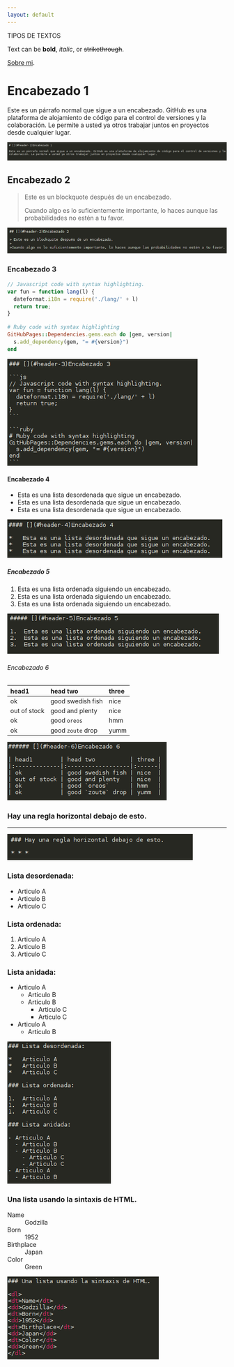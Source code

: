 ```yaml
---
layout: default
---
```


TIPOS DE TEXTOS

Text can be **bold**, _italic_, or ~~strikethrough~~.

[Sobre mi](another-page).



# [](#header-1)Encabezado 1

Este es un párrafo normal que sigue a un encabezado. GitHub es una plataforma de alojamiento de código para el control de versiones y la colaboración. Le permite a usted ya otros trabajar juntos en proyectos desde cualquier lugar.

![](images/1.png)



## [](#header-2)Encabezado 2

> Este es un blockquote después de un encabezado.
>
>Cuando algo es lo suficientemente importante, lo haces aunque las probabilidades no estén a tu favor.

![](images/2.png)


### [](#header-3)Encabezado 3

```js
// Javascript code with syntax highlighting.
var fun = function lang(l) {
  dateformat.i18n = require('./lang/' + l)
  return true;
}
```

```ruby
# Ruby code with syntax highlighting
GitHubPages::Dependencies.gems.each do |gem, version|
  s.add_dependency(gem, "= #{version}")
end
```
![](images/3.png)



#### [](#header-4)Encabezado 4

*   Esta es una lista desordenada que sigue un encabezado.
*   Esta es una lista desordenada que sigue un encabezado.
*   Esta es una lista desordenada que sigue un encabezado.

![](images/4.png)


##### [](#header-5)Encabezado 5

1.  Esta es una lista ordenada siguiendo un encabezado.
2.  Esta es una lista ordenada siguiendo un encabezado.
3.  Esta es una lista ordenada siguiendo un encabezado.

![](images/5.png)


###### [](#header-6)Encabezado 6

| head1        | head two          | three |
|:-------------|:------------------|:------|
| ok           | good swedish fish | nice  |
| out of stock | good and plenty   | nice  |
| ok           | good `oreos`      | hmm   |
| ok           | good `zoute` drop | yumm  |

![](images/6.png)


### Hay una regla horizontal debajo de esto.

* * *

![](images/7.png)



### Lista desordenada:

*   Articulo A
*   Articulo B
*   Articulo C

### Lista ordenada:

1.  Articulo A
1.  Articulo B
1.  Articulo C

### Lista anidada:

- Articulo A
  - Articulo B
  - Articulo B
    - Articulo C
    - Articulo C
- Articulo A
  - Articulo B

![](images/8.png)


### Una lista usando la sintaxis de HTML.

<dl>
<dt>Name</dt>
<dd>Godzilla</dd>
<dt>Born</dt>
<dd>1952</dd>
<dt>Birthplace</dt>
<dd>Japan</dd>
<dt>Color</dt>
<dd>Green</dd>
</dl>

![](images/9.png)

